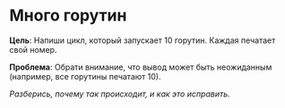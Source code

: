 # Много горутин

**Цель**: Напиши цикл, который запускает 10 горутин. Каждая печатает свой номер.

**Проблема**: Обрати внимание, что вывод может быть неожиданным (например, все горутины печатают 10).

_Разберись, почему так происходит, и как это исправить._